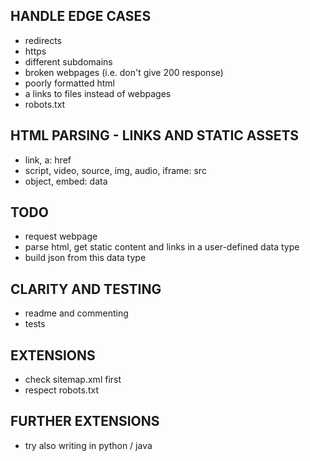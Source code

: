 ## HANDLE EDGE CASES
- redirects
- https
- different subdomains
- broken webpages (i.e. don't give 200 response)
- poorly formatted html
- a links to files instead of webpages
- robots.txt

## HTML PARSING - LINKS AND STATIC ASSETS
- link, a: href
- script, video, source, img, audio, iframe: src
- object, embed: data

## TODO
- request webpage
- parse html, get static content and links in a user-defined data type
- build json from this data type

## CLARITY AND TESTING
- readme and commenting
- tests

## EXTENSIONS
- check sitemap.xml first
- respect robots.txt

## FURTHER EXTENSIONS
- try also writing in python / java
